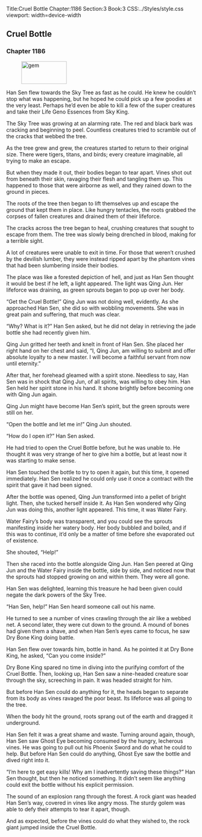 Title:Cruel Bottle 
Chapter:1186 
Section:3 
Book:3 
CSS:../Styles/style.css 
viewport: width=device-width
  
## Cruel Bottle
### Chapter 1186 
<figure>
	<img src="../Images/gem.gif" alt="gem" id="gem" width="120" height="60" />
</figure>
  

  
  Han Sen flew towards the Sky Tree as fast as he could. He knew he couldn’t stop what was happening, but he hoped he could pick up a few goodies at the very least. Perhaps he’d even be able to kill a few of the super creatures and take their Life Geno Essences from Sky King.

The Sky Tree was growing at an alarming rate. The red and black bark was cracking and beginning to peel. Countless creatures tried to scramble out of the cracks that webbed the tree.

As the tree grew and grew, the creatures started to return to their original size. There were tigers, titans, and birds; every creature imaginable, all trying to make an escape.

But when they made it out, their bodies began to tear apart. Vines shot out from beneath their skin, ravaging their flesh and tangling them up. This happened to those that were airborne as well, and they rained down to the ground in pieces.

The roots of the tree then began to lift themselves up and escape the ground that kept them in place. Like hungry tentacles, the roots grabbed the corpses of fallen creatures and drained them of their lifeforce.

The cracks across the tree began to heal, crushing creatures that sought to escape from them. The tree was slowly being drenched in blood, making for a terrible sight.

A lot of creatures were unable to exit in time. For those that weren’t crushed by the devilish lumber, they were instead ripped apart by the phantom vines that had been slumbering inside their bodies.

The place was like a forested depiction of hell, and just as Han Sen thought it would be best if he left, a light appeared. The light was Qing Jun. Her lifeforce was draining, as green sprouts began to pop up over her body.

“Get the Cruel Bottle!” Qing Jun was not doing well, evidently. As she approached Han Sen, she did so with wobbling movements. She was in great pain and suffering, that much was clear.

“Why? What is it?” Han Sen asked, but he did not delay in retrieving the jade bottle she had recently given him.

Qing Jun gritted her teeth and knelt in front of Han Sen. She placed her right hand on her chest and said, “I, Qing Jun, am willing to submit and offer absolute loyalty to a new master. I will become a faithful servant from now until eternity.”

After that, her forehead gleamed with a spirit stone. Needless to say, Han Sen was in shock that Qing Jun, of all spirits, was willing to obey him. Han Sen held her spirit stone in his hand. It shone brightly before becoming one with Qing Jun again.

Qing Jun might have become Han Sen’s spirit, but the green sprouts were still on her.

“Open the bottle and let me in!” Qing Jun shouted.

“How do I open it?” Han Sen asked.

He had tried to open the Cruel Bottle before, but he was unable to. He thought it was very strange of her to give him a bottle, but at least now it was starting to make sense.

Han Sen touched the bottle to try to open it again, but this time, it opened immediately. Han Sen realized he could only use it once a contract with the spirit that gave it had been signed.

After the bottle was opened, Qing Jun transformed into a pellet of bright light. Then, she tucked herself inside it. As Han Sen wondered why Qing Jun was doing this, another light appeared. This time, it was Water Fairy.

Water Fairy’s body was transparent, and you could see the sprouts manifesting inside her watery body. Her body bubbled and boiled, and if this was to continue, it’d only be a matter of time before she evaporated out of existence.

She shouted, “Help!”

Then she raced into the bottle alongside Qing Jun. Han Sen peered at Qing Jun and the Water Fairy inside the bottle, side by side, and noticed now that the sprouts had stopped growing on and within them. They were all gone.

Han Sen was delighted, learning this treasure he had been given could negate the dark powers of the Sky Tree.

“Han Sen, help!” Han Sen heard someone call out his name.

He turned to see a number of vines crawling through the air like a webbed net. A second later, they were cut down to the ground. A mound of bones had given them a shave, and when Han Sen’s eyes came to focus, he saw Dry Bone King doing battle.

Han Sen flew over towards him, bottle in hand. As he pointed it at Dry Bone King, he asked, “Can you come inside?”

Dry Bone King spared no time in diving into the purifying comfort of the Cruel Bottle. Then, looking up, Han Sen saw a nine-headed creature soar through the sky, screeching in pain. It was headed straight for him.

But before Han Sen could do anything for it, the heads began to separate from its body as vines ravaged the poor beast. Its lifeforce was all going to the tree.

When the body hit the ground, roots sprang out of the earth and dragged it underground.

Han Sen felt it was a great shame and waste. Turning around again, though, Han Sen saw Ghost Eye becoming consumed by the hungry, lecherous vines. He was going to pull out his Phoenix Sword and do what he could to help. But before Han Sen could do anything, Ghost Eye saw the bottle and dived right into it.

“I’m here to get easy kills! Why am I inadvertently saving these things?” Han Sen thought, but then he noticed something. It didn’t seem like anything could exit the bottle without his explicit permission.

The sound of an explosion rang through the forest. A rock giant was headed Han Sen’s way, covered in vines like angry moss. The sturdy golem was able to defy their attempts to tear it apart, though.

And as expected, before the vines could do what they wished to, the rock giant jumped inside the Cruel Bottle.
